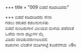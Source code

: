 +++
title = "009 ಬಿಡದೆ ಕಡಿದಾಡಿದರು"

+++
ಬಿಡದೆ ಕಡಿದಾಡಿದರು ಸೇನಾ  
ಗಡಲು ರಕುತದ ಕಡಲನುಗುಳಿತು  
ಬಿಡದೆ ಸುಂಟರುಗಾಳಿ ವಿಲಯದ ಮಳೆಯ ಪಡೆದಂತೆ  
ಒಡೆದು ನಾನಾ ಥಟ್ಟುಗಳ ಮೈ  
ವಿಡಿದು ವಾರಿಡುವರುಣಜಲದಲಿ  
ಕಡಿಕುಗಳು ಬೆಂಡೇಳೆ ದಂತಿಗಳಟ್ಟೆ ಕೊಡೆನೆಗೆಯೆ      ॥9॥
